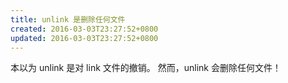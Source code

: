 ```yaml
---
title: unlink 是删除任何文件
created: 2016-03-03T23:27:52+0800
updated: 2016-03-03T23:27:52+0800
---
```



本以为 unlink 是对 link 文件的撤销。
然而，unlink 会删除任何文件！
